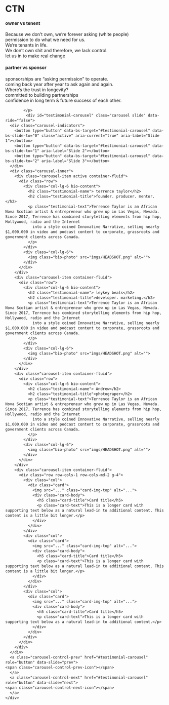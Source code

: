 # CTN

<h4 class="sub-title">owner vs tenent</h4>
<p class="money-text">
              Because we don’t own, we’re forever asking (white people) 
              <br>
              permission to do what we need for us.
              <br>
              We’re tenants in life.
              <br>
              We don’t own shit and therefore, we lack control.
              <br> 
              let us in to make real change
            </p>
        <h4 class="sub-title">partner vs sponsor</h4>
        <p class="money-text">
              sponsorships are “asking permission” to operate. 
              <br>
              coming back year after year to ask again and again. 
              <br>
              Where’s the trust in longevity? 
              <br>
              committed to building partnerships
              <br>
              confidence in long term & future success of each other. 
              

            </p>
             <div id="testimonial-carousel" class="carousel slide" data-ride="false">
      <div class="carousel-indicators">
        <button type="button" data-bs-target="#testimonial-carousel" data-bs-slide-to="0" class="active" aria-current="true" aria-label="Slide 1"></button>
        <button type="button" data-bs-target="#testimonial-carousel" data-bs-slide-to="1" aria-label="Slide 2"></button>
        <button type="button" data-bs-target="#testimonial-carousel" data-bs-slide-to="2" aria-label="Slide 3"></button>
      </div>
      <div class="carousel-inner">
        <div class="carousel-item active container-fluid">
          <div class="row">
            <div class="col-lg-6 bio-content">
              <h2 class="testimonial-name"> terrence taylor</h2>
              <h2 class="testimonial-title">founder. producer. mentor.</h2>
              <p class="testimonial-text">Terrence Taylor is an African Nova Scotian artist & entrepreneur who grew up in Las Vegas, Nevada. Since 2017, Terrence has combined storytelling elements from hip hop, Hollywood, radio and the Internet 
                into a style coined Innovative Narrative, selling nearly $1,000,000 in video and podcast content to corporate, grassroots and government clients across Canada.
              </p>
            </div>
            <div class="col-lg-6">
              <img class="bio-photo" src="imgs/HEADSHOT.png" alt="">
            </div>
          </div>
        </div>
        <div class="carousel-item container-fluid">
          <div class="row">
            <div class="col-lg-6 bio-content">
              <h2 class="testimonial-name"> leykey beals</h2>
              <h2 class="testimonial-title">developer. marketing.</h2>
              <p class="testimonial-text">Terrence Taylor is an African Nova Scotian artist & entrepreneur who grew up in Las Vegas, Nevada. Since 2017, Terrence has combined storytelling elements from hip hop, Hollywood, radio and the Internet 
                into a style coined Innovative Narrative, selling nearly $1,000,000 in video and podcast content to corporate, grassroots and government clients across Canada.
              </p>
            </div>
            <div class="col-lg-6">
              <img class="bio-photo" src="imgs/HEADSHOT.png" alt="">
            </div>
          </div>
        </div>
        <div class="carousel-item container-fluid">
          <div class="row">
            <div class="col-lg-6 bio-content">
              <h2 class="testimonial-name"> Andrew</h2>
              <h2 class="testimonial-title">photograper</h2>
              <p class="testimonial-text">Terrence Taylor is an African Nova Scotian artist & entrepreneur who grew up in Las Vegas, Nevada. Since 2017, Terrence has combined storytelling elements from hip hop, Hollywood, radio and the Internet 
                into a style coined Innovative Narrative, selling nearly $1,000,000 in video and podcast content to corporate, grassroots and government clients across Canada.
              </p>
            </div>
            <div class="col-lg-6">
              <img class="bio-photo" src="imgs/HEADSHOT.png" alt="">
            </div>
          </div>
        </div>
        <div class="carousel-item container-fluid">
          <div class="row row-cols-1 row-cols-md-2 g-4">
            <div class="col">
              <div class="card">
                <img src="..." class="card-img-top" alt="...">
                <div class="card-body">
                  <h5 class="card-title">Card title</h5>
                  <p class="card-text">This is a longer card with supporting text below as a natural lead-in to additional content. This content is a little bit longer.</p>
                </div>
              </div>
            </div>
            <div class="col">
              <div class="card">
                <img src="..." class="card-img-top" alt="...">
                <div class="card-body">
                  <h5 class="card-title">Card title</h5>
                  <p class="card-text">This is a longer card with supporting text below as a natural lead-in to additional content. This content is a little bit longer.</p>
                </div>
              </div>
            </div>
            <div class="col">
              <div class="card">
                <img src="..." class="card-img-top" alt="...">
                <div class="card-body">
                  <h5 class="card-title">Card title</h5>
                  <p class="card-text">This is a longer card with supporting text below as a natural lead-in to additional content.</p>
                </div>
              </div>
            </div>
          </div>
        </div>
      </div>
      <a class="carousel-control-prev" href="#testimonial-carousel" role="button" data-slide="prev">
    <span class="carousel-control-prev-icon"></span>
      </a>
      <a class="carousel-control-next" href="#testimonial-carousel" role="button" data-slide="next">
    <span class="carousel-control-next-icon"></span>
      </a>
    </div>